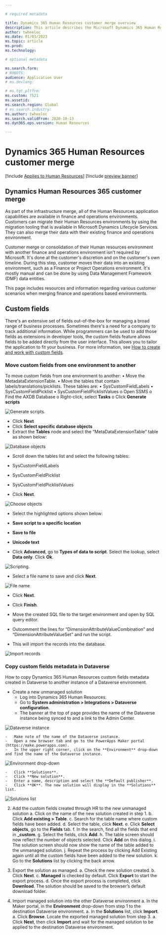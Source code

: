 ```yaml
---

# required metadata

title: Dynamics 365 Human Resources customer merge overview
description: This article describes the Microsoft Dynamics 365 Human Resources customer merge.
author: twheeloc
ms.date: 01/03/2023
ms.topic: article
ms.prod: 
ms.technology: 

# optional metadata

ms.search.form: 
# ROBOTS: 
audience: Application User
# ms.devlang: 

# ms.tgt_pltfrm: 
ms.custom: 7521
ms.assetid: 
ms.search.region: Global
# ms.search.industry: 
ms.author: twheeloc
ms.search.validFrom: 2020-10-13
ms.dyn365.ops.version: Human Resources

---
```

# Dynamics 365 Human Resources customer merge 

[!include [Applies to Human Resources](../includes/applies-to-hr.md)]
[!include [preview banner](../includes/preview-banner.md)]

## Dynamics Human Resources 365 customer merge

As part of the infrastructure merge, all of the Human Resources application capabilities are available in finance and operations environments. Customers can migrate their Human Resources environments by using the migration tooling that is available in Microsoft Dynamics Lifecycle Services. They can also merge their data with their existing finance and operations environment.

Customer merge or consolidation of their Human resources environment with another finance and operations environment isn't required by Microsoft. It's done at the customer's discretion and on the customer's own timeline. During this step, customer moves their data into an existing environment, such as a Finance or Project Operations environment. It's mostly manual and can be done by using Data Management Framework (DMF) data entities.

This page includes resources and information regarding various customer scenarios when merging finance and operations based environments. 

## Custom fields
There's an extensive set of fields out-of-the-box for managing a broad range of business processes. Sometimes there's a need for a company to track additional information. While programmers can be used to add those fields as extensions in developer tools, the custom fields feature allows fields to be added directly from the user interface. This allows you to tailor the application to fit your business. For more information, see [How to create and work with custom fields](../../fin-ops/get-started/user-defined-fields.md). 

### Move custom fields from one environment to another
To move custom fields from one environment to another: 
•	Move the MetadataExtensionTable.
•	Move the tables that contain labels/translations/picklists. These tables are:
  •	SysCustomFieldLabels
  • SysCustomFieldPicklist
  • SysCustomFieldPicklistValues
      o	Open SSMS
      o	Find the AXDB Database
      o	Right-click, select **Tasks**
      o	Click **Generate scripts**
      
      
![Generate scripts.](media/Generate-scripts-1.png)
     
 - Click **Next**
 - Click **Select specific database objects**
 - Extract the **Tables** node and select the “MetaDataExtensionTable” table as shown below:

![Database objects](media/database-objects3.png)

 - Scroll down the tables list and select the following tables:  
  - SysCustomFieldLabels 
  - SysCustomFieldPicklist 
  - SysCustomFieldPicklistValues 
  
  
 - Click **Next**.

![Choose objects](media/choose-objects4.png)

 - Select the highlighted options shown below: 
  - **Save script to a specific location** 
  - **Save to file** 
  - **Unicode text**

 - Click **Advanced**, go to **Types of data to script**. Select the lookup, select **Data only**. Click **Ok**.

![Scripting.](media/set-scripting5.png)

 - Select a file name to save and click **Next**.

![File name](media/file-name6.png)

 - Click **Next**.
 - Click **Finish**.


 - Move the created SQL file to the target environment and open by SQL query editor.

 - Outcomment the lines for “DimensionAttributeValueCombination” and “DimensionAttributeValueSet” and run the script. 
 - This will import the records into the database.

![Import records](media/record-import7.png)

### Copy custom fields metadata in Dataverse

How to copy Dynamics 365 Human Resources custom fields metadata created in Dataverse to another instance of a Dataverse environment.

 - Create a new unmanaged solution
    -   Log into Dynamics 365 Human Resources.
    -   Go to **System administration > Integrations > Dataverse configuration**.
    -   The banner at the top of page provides the name of the Dataverse instance being synced to and a link to the Admin Center. 

![Dataverse instance](media/dataverse-integration8.png)

    -   Make note of the name of the Dataverse instance.
    -   Open a new browser tab and go to the PowerApps Maker portal (https://make.powerapps.com).
    -   In the upper right corner, click on the **Environment** drop-down and find the name of the Dataverse instance.

![Environment drop-down](media/environment-name10.png)


    -   Click **Solutions**.
    -   Click **New solution**.
    -   Enter a name, description and select the **Default publisher**. 
    -   Click **OK**. The new solution will display in the **Solutions** list.

![Solutions list](media/solutions-list11.png)


2.	Add the custom fields created through HR to the new unmanaged solution
    a.   Click on the name of the new solution created in step 1.
    b.   Click **Add existing > Table**.
    c.   Search for the table name where custom fields have been added. 
    d.   Select the table, click **Next**.
    e.   Click **Select objects**, go to the **Fields** tab.
    f.   In the search, find all the fields that end in **_custom**. 
    g.   Select the fields, click **Add**. 
    h.   The table screen should now reflect the number of objects selected. Click **Add** on this dialog.
    i.   The solution screen should now show the name of the table added to the unmanaged solution.
    j.   Repeat the process by clicking Add Existing again until all the custom fields have been added to the new solution.
    k.   Go to the **Solutions** list by clicking the back arrow.
    
    
3.	Export the solution as managed.
    a.   Check the new solution created.
    b.   Click **Next**.
    c.   **Managed** is checked by default. Click **Export** to start the export process.
    d.   Once the export process is completed, click **Download**. The solution should be saved to the browser’s default download folder.

4.	Import managed solution into the other Dataverse environment
    a.   In the Maker portal, in the **Environment** drop-down from step 1 to the destination Dataverse environment.
    a.   In the **Solutions** list, click **Import**.
    a.   Click **Browse**. Locate the exported managed solution from step 3.
    a.   Click **Next**, then click **Import** and wait for the managed solution to be applied to the destination Dataverse environment.







